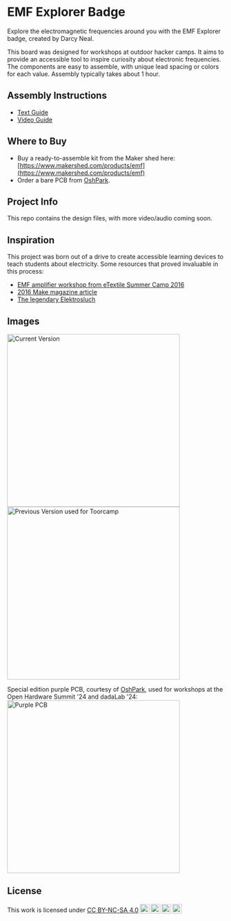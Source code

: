 # EMF Explorer Badge

Explore the electromagnetic frequencies around you with the EMF Explorer badge, created by Darcy Neal.

This board was designed for workshops at outdoor hacker camps. It aims to provide an accessible tool to inspire curiosity about electronic frequencies. The components are easy to assemble, with unique lead spacing or colors for each value. Assembly typically takes about 1 hour. 

## Assembly Instructions
- [Text Guide](https://bit.ly/emf-assembly-guide)
- [Video Guide](https://www.youtube.com/watch?v=RpOQVFWgqNM)

## Where to Buy
- Buy a ready-to-assemble kit from the Maker shed here: [https://www.makershed.com/products/emf](https://www.makershed.com/products/emf)
- Order a bare PCB from [OshPark](https://oshpark.com/shared_projects/bRVDS1Pq).

## Project Info
This repo contains the design files, with more video/audio coming soon. 

## Inspiration
This project was born out of a drive to create accessible learning devices to teach students about electricity.  Some resources that proved invaluable in this process:
- [EMF amplifier workshop from eTextile Summer Camp 2016](https://etextile-summercamp.org/2016/emf/)
- [2016 Make magazine article](https://makezine.com/projects/weekend-project-sample-weird-sounds-electromagnetic-fields)
- [The legendary Elektrosluch](https://github.com/LOM-instruments/Elektrosluch-3/tree/master/hardware)


## Images

<img src="https://github.com/user-attachments/assets/97c9f705-4057-4e2b-ac2d-8a63c415718c" alt="Current Version" width="400"/>
  
<img src="https://github.com/Drc3p0/EMF-Explorer-Badge/assets/5934416/a535f246-b646-4714-8925-f125b6f0ea7e" alt="Previous Version used for Toorcamp" width="400"/>
  
Special edition purple PCB, courtesy of [OshPark](https://oshpark.com), used for workshops at the Open Hardware Summit '24 and dadaLab '24: 
<img src="https://github.com/Drc3p0/EMF-Explorer-Badge/assets/5934416/30ba6286-c251-4429-aaae-bb157a99cee2" alt="Purple PCB" width="400"/>

## License

 <p xmlns:cc="http://creativecommons.org/ns#" >This work is licensed under <a href="https://creativecommons.org/licenses/by-nc-sa/4.0/?ref=chooser-v1" target="_blank" rel="license noopener noreferrer" style="display:inline-block;">CC BY-NC-SA 4.0<img style="height:22px!important;margin-left:3px;vertical-align:text-bottom;" src="https://mirrors.creativecommons.org/presskit/icons/cc.svg?ref=chooser-v1" alt=""><img style="height:22px!important;margin-left:3px;vertical-align:text-bottom;" src="https://mirrors.creativecommons.org/presskit/icons/by.svg?ref=chooser-v1" alt=""><img style="height:22px!important;margin-left:3px;vertical-align:text-bottom;" src="https://mirrors.creativecommons.org/presskit/icons/nc.svg?ref=chooser-v1" alt=""><img style="height:22px!important;margin-left:3px;vertical-align:text-bottom;" src="https://mirrors.creativecommons.org/presskit/icons/sa.svg?ref=chooser-v1" alt=""></a></p> 
